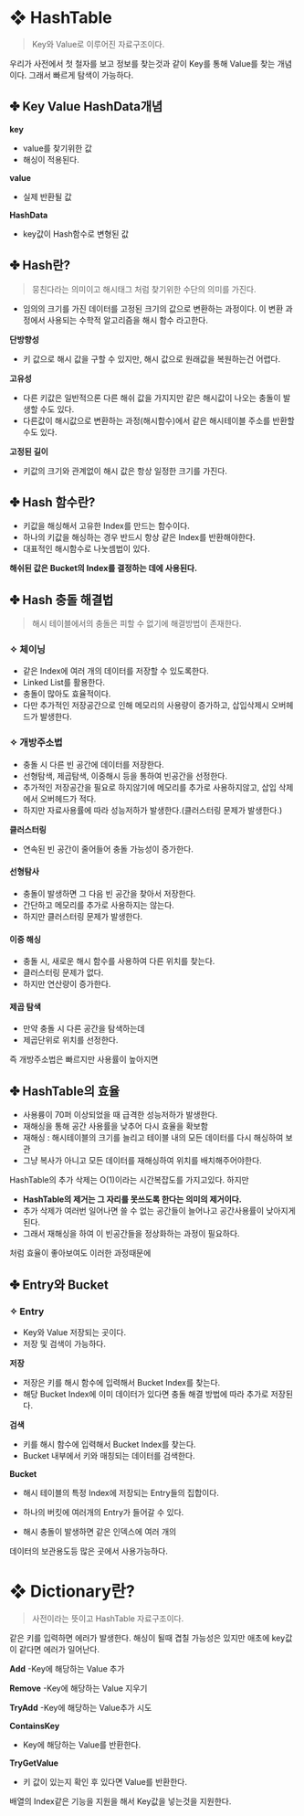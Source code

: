 <h1 id="❖-hashtable">❖ HashTable</h1>
<blockquote>
<p>Key와 Value로 이루어진 자료구조이다.</p>
</blockquote>
<p>우리가 사전에서 첫 철자를 보고 정보를 찾는것과 같이 Key를 통해 Value를 찾는 개념이다.
그래서 빠르게 탐색이 가능하다.</p>
<h2 id="✤-key-value-hashdata개념">✤ Key Value HashData개념</h2>
<p><strong>key</strong></p>
<ul>
<li>value를 찾기위한 값</li>
<li>해싱이 적용된다.</li>
</ul>
<p><strong>value</strong></p>
<ul>
<li>실제 반환될 값</li>
</ul>
<p><strong>HashData</strong></p>
<ul>
<li>key값이 Hash함수로 변형된 값</li>
</ul>
<h2 id="✤-hash란">✤ Hash란?</h2>
<blockquote>
<p>뭉친다라는 의미이고 해시태그 처럼 찾기위한 수단의 의미를 가진다.</p>
</blockquote>
<ul>
<li>임의의 크기를 가진 데이터를 고정된 크기의 값으로 변환하는 과정이다.
이 변환 과정에서 사용되는 수학적 알고리즘을 해시 함수 라고한다.</li>
</ul>
<p><strong>단방향성</strong></p>
<ul>
<li>키 값으로 해시 값을 구할 수 있지만, 해시 값으로 원래값을 복원하는건 어렵다.</li>
</ul>
<p><strong>고유성</strong></p>
<ul>
<li>다른 키값은 일반적으론 다른 해쉬 값을 가지지만 같은 해시값이 나오는 충돌이 발생할 수도 있다.</li>
<li>다른값이 해시값으로 변환하는 과정(해시함수)에서 같은 해시테이블 주소를 반환할 수도 있다.</li>
</ul>
<p><strong>고정된 길이</strong></p>
<ul>
<li>키값의 크기와 관계없이 해시 값은 항상 일정한 크기를 가진다.</li>
</ul>
<h2 id="✤-hash-함수란">✤ Hash 함수란?</h2>
<ul>
<li>키값을 해싱해서 고유한 Index를 만드는 함수이다.</li>
<li>하나의 키값을 해싱하는 경우 반드시 항상 같은 Index를 반환해야한다.</li>
<li>대표적인 해시함수로 나눗셈법이 있다.</li>
</ul>
<p><strong>해쉬된 값은 Bucket의 Index를 결정하는 데에 사용된다.</strong></p>
<h2 id="✤-hash-충돌-해결법">✤ Hash 충돌 해결법</h2>
<blockquote>
<p>해시 테이블에서의 충돌은 피할 수 없기에 해결방법이 존재한다.</p>
</blockquote>
<h3 id="✧-체이닝">✧ 체이닝</h3>
<ul>
<li>같은 Index에 여러 개의 데이터를 저장할 수 있도록한다.</li>
<li>Linked List를 활용한다.</li>
<li>충돌이 많아도 효율적이다.</li>
<li>다만 추가적인 저장공간으로 인해 메모리의 사용량이 증가하고, 삽입삭제시 오버헤드가 발생한다.</li>
</ul>
<h3 id="✧-개방주소법">✧ 개방주소법</h3>
<ul>
<li>충돌 시 다른 빈 공간에 데이터를 저장한다.</li>
<li>선형탐색, 제곱탐색, 이중해시 등을 통하여 빈공간을 선정한다.</li>
<li>추가적인 저장공간을 필요로 하지않기에 메모리를 추가로 사용하지않고, 삽입 삭제에서 오버헤드가 적다.</li>
<li>하지만 자료사용률에 따라 성능저하가 발생한다.(클러스터링 문제가 발생한다.)</li>
</ul>
<p><strong>클러스터링</strong></p>
<ul>
<li>연속된 빈 공간이 줄어들어 충돌 가능성이 증가한다.</li>
</ul>
<h4 id="선형탐사">선형탐사</h4>
<ul>
<li>충돌이 발생하면 그 다음 빈 공간을 찾아서 저장한다.</li>
<li>간단하고 메모리를 추가로 사용하지는 않는다.</li>
<li>하지만 클러스터링 문제가 발생한다.</li>
</ul>
<h4 id="이중-해싱">이중 해싱</h4>
<ul>
<li>충돌 시, 새로운 해시 함수를 사용하여 다른 위치를 찾는다.</li>
<li>클러스터링 문제가 없다.</li>
<li>하지만 연산량이 증가한다.</li>
</ul>
<h4 id="제곱-탐색">제곱 탐색</h4>
<ul>
<li>만약 충돌 시 다른 공간을 탐색하는데</li>
<li>제곱단위로 위치를 선정한다.</li>
</ul>
<p>즉 개방주소법은 빠르지만 사용률이 높아지면 </p>
<h2 id="✤-hashtable의-효율">✤ HashTable의 효율</h2>
<ul>
<li>사용륭이 70퍼 이상되었을 때 급격한 성능저하가 발생한다.</li>
<li>재해싱을 통해 공간 사용률을 낮추어 다시 효율을 확보함</li>
<li>재해싱 : 해시테이블의 크기를 늘리고 테이블 내의 모든 데이터를 다시 해싱하여 보관</li>
<li>그냥 복사가 아니고 모든 데이터를 재해싱하여 위치를 배치해주어야한다.</li>
</ul>
<p>HashTable의 추가 삭제는 O(1)이라는 시간복잡도를 가지고있다. 하지만</p>
<ul>
<li><strong>HashTable의 제거는 그 자리를 못쓰도록 한다는 의미의 제거이다.</strong></li>
<li>추가 삭제가 여러번 일어나면 쓸 수 없는 공간들이 늘어나고 공간사용률이 낮아지게 된다.</li>
<li>그래서 재해싱을 하여 이 빈공간들을 정상화하는 과정이 필요하다.</li>
</ul>
<p>처럼 효율이 좋아보여도 이러한 과정때문에 </p>
<h2 id="✤-entry와-bucket">✤ Entry와 Bucket</h2>
<h3 id="✧-entry">✧ Entry</h3>
<ul>
<li>Key와 Value 저장되는 곳이다.</li>
<li>저장 및 검색이 가능하다.</li>
</ul>
<p><strong>저장</strong></p>
<ul>
<li>저장은 키를 해시 함수에 입력해서 Bucket Index를 찾는다.</li>
<li>해당 Bucket Index에 이미 데이터가 있다면 충돌 해결 방법에 따라 추가로 저장된다.</li>
</ul>
<p><strong>검색</strong></p>
<ul>
<li>키를 해시 함수에 입력해서 Bucket Index를 찾는다.</li>
<li>Bucket 내부에서 키와 매칭되는 데이터를 검색한다.</li>
</ul>
<p><strong>Bucket</strong></p>
<ul>
<li><p>해시 테이블의 특정 Index에 저장되는 Entry들의 집합이다.</p>
</li>
<li><p>하나의 버킷에 여러개의 Entry가 들어갈 수 있다.</p>
</li>
<li><p>해시 충돌이 발생하면 같은 인덱스에 여러 개의 </p>
</li>
</ul>
<p>데이터의 보관용도등 많은 곳에서 사용가능하다.</p>
<h1 id="❖-dictionary란">❖ Dictionary란?</h1>
<blockquote>
<p>사전이라는 뜻이고 HashTable 자료구조이다.</p>
</blockquote>
<p>같은 키를 입력하면 에러가 발생한다.
해싱이 될때 겹칠 가능성은 있지만 애초에 key값이 같다면 에러가 일어난다.</p>
<p><strong>Add</strong>
-Key에 해당하는 Value 추가</p>
<p><strong>Remove</strong>
-Key에 해당하는 Value 지우기</p>
<p><strong>TryAdd</strong>
-Key에 해당하는 Value추가 시도</p>
<p><strong>ContainsKey</strong></p>
<ul>
<li>Key에 해당하는 Value를 반환한다.</li>
</ul>
<p><strong>TryGetValue</strong></p>
<ul>
<li>키 값이 있는지 확인 후 있다면 Value를 반환한다.</li>
</ul>
<p>배열의 Index같은 기능을 지원을 해서 Key값을 넣는것을 지원한다.</p>